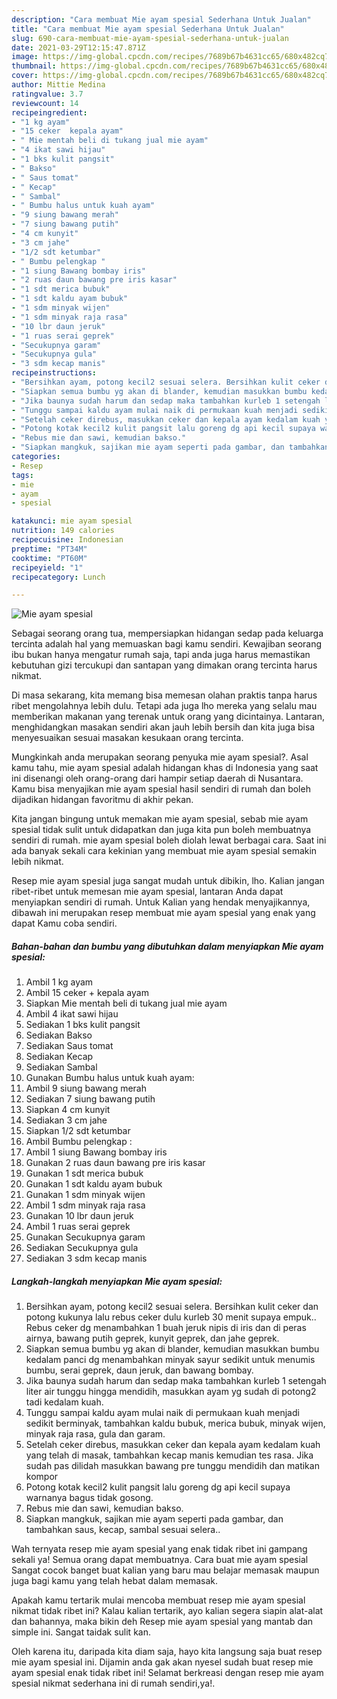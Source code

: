 ```yaml
---
description: "Cara membuat Mie ayam spesial Sederhana Untuk Jualan"
title: "Cara membuat Mie ayam spesial Sederhana Untuk Jualan"
slug: 690-cara-membuat-mie-ayam-spesial-sederhana-untuk-jualan
date: 2021-03-29T12:15:47.871Z
image: https://img-global.cpcdn.com/recipes/7689b67b4631cc65/680x482cq70/mie-ayam-spesial-foto-resep-utama.jpg
thumbnail: https://img-global.cpcdn.com/recipes/7689b67b4631cc65/680x482cq70/mie-ayam-spesial-foto-resep-utama.jpg
cover: https://img-global.cpcdn.com/recipes/7689b67b4631cc65/680x482cq70/mie-ayam-spesial-foto-resep-utama.jpg
author: Mittie Medina
ratingvalue: 3.7
reviewcount: 14
recipeingredient:
- "1 kg ayam"
- "15 ceker  kepala ayam"
- " Mie mentah beli di tukang jual mie ayam"
- "4 ikat sawi hijau"
- "1 bks kulit pangsit"
- " Bakso"
- " Saus tomat"
- " Kecap"
- " Sambal"
- " Bumbu halus untuk kuah ayam"
- "9 siung bawang merah"
- "7 siung bawang putih"
- "4 cm kunyit"
- "3 cm jahe"
- "1/2 sdt ketumbar"
- " Bumbu pelengkap "
- "1 siung Bawang bombay iris"
- "2 ruas daun bawang pre iris kasar"
- "1 sdt merica bubuk"
- "1 sdt kaldu ayam bubuk"
- "1 sdm minyak wijen"
- "1 sdm minyak raja rasa"
- "10 lbr daun jeruk"
- "1 ruas serai geprek"
- "Secukupnya garam"
- "Secukupnya gula"
- "3 sdm kecap manis"
recipeinstructions:
- "Bersihkan ayam, potong kecil2 sesuai selera. Bersihkan kulit ceker dan potong kukunya lalu rebus ceker dulu kurleb 30 menit supaya empuk.. Rebus ceker dg menambahkan 1 buah jeruk nipis di iris dan di peras airnya, bawang putih geprek, kunyit geprek, dan jahe geprek."
- "Siapkan semua bumbu yg akan di blander, kemudian masukkan bumbu kedalam panci dg menambahkan minyak sayur sedikit untuk menumis bumbu, serai geprek, daun jeruk, dan bawang bombay."
- "Jika baunya sudah harum dan sedap maka tambahkan kurleb 1 setengah liter air tunggu hingga mendidih, masukkan ayam yg sudah di potong2 tadi kedalam kuah."
- "Tunggu sampai kaldu ayam mulai naik di permukaan kuah menjadi sedikit berminyak, tambahkan kaldu bubuk, merica bubuk, minyak wijen, minyak raja rasa, gula dan garam."
- "Setelah ceker direbus, masukkan ceker dan kepala ayam kedalam kuah yang telah di masak, tambahkan kecap manis kemudian tes rasa. Jika sudah pas dilidah masukkan bawang pre tunggu mendidih dan matikan kompor"
- "Potong kotak kecil2 kulit pangsit lalu goreng dg api kecil supaya warnanya bagus tidak gosong."
- "Rebus mie dan sawi, kemudian bakso."
- "Siapkan mangkuk, sajikan mie ayam seperti pada gambar, dan tambahkan saus, kecap, sambal sesuai selera.."
categories:
- Resep
tags:
- mie
- ayam
- spesial

katakunci: mie ayam spesial 
nutrition: 149 calories
recipecuisine: Indonesian
preptime: "PT34M"
cooktime: "PT60M"
recipeyield: "1"
recipecategory: Lunch

---
```



![Mie ayam spesial](https://img-global.cpcdn.com/recipes/7689b67b4631cc65/680x482cq70/mie-ayam-spesial-foto-resep-utama.jpg)

Sebagai seorang orang tua, mempersiapkan hidangan sedap pada keluarga tercinta adalah hal yang memuaskan bagi kamu sendiri. Kewajiban seorang ibu bukan hanya mengatur rumah saja, tapi anda juga harus memastikan kebutuhan gizi tercukupi dan santapan yang dimakan orang tercinta harus nikmat.

Di masa  sekarang, kita memang bisa memesan olahan praktis tanpa harus ribet mengolahnya lebih dulu. Tetapi ada juga lho mereka yang selalu mau memberikan makanan yang terenak untuk orang yang dicintainya. Lantaran, menghidangkan masakan sendiri akan jauh lebih bersih dan kita juga bisa menyesuaikan sesuai masakan kesukaan orang tercinta. 



Mungkinkah anda merupakan seorang penyuka mie ayam spesial?. Asal kamu tahu, mie ayam spesial adalah hidangan khas di Indonesia yang saat ini disenangi oleh orang-orang dari hampir setiap daerah di Nusantara. Kamu bisa menyajikan mie ayam spesial hasil sendiri di rumah dan boleh dijadikan hidangan favoritmu di akhir pekan.

Kita jangan bingung untuk memakan mie ayam spesial, sebab mie ayam spesial tidak sulit untuk didapatkan dan juga kita pun boleh membuatnya sendiri di rumah. mie ayam spesial boleh diolah lewat berbagai cara. Saat ini ada banyak sekali cara kekinian yang membuat mie ayam spesial semakin lebih nikmat.

Resep mie ayam spesial juga sangat mudah untuk dibikin, lho. Kalian jangan ribet-ribet untuk memesan mie ayam spesial, lantaran Anda dapat menyiapkan sendiri di rumah. Untuk Kalian yang hendak menyajikannya, dibawah ini merupakan resep membuat mie ayam spesial yang enak yang dapat Kamu coba sendiri.

<!--inarticleads1-->

##### Bahan-bahan dan bumbu yang dibutuhkan dalam menyiapkan Mie ayam spesial:

1. Ambil 1 kg ayam
1. Ambil 15 ceker + kepala ayam
1. Siapkan  Mie mentah beli di tukang jual mie ayam
1. Ambil 4 ikat sawi hijau
1. Sediakan 1 bks kulit pangsit
1. Sediakan  Bakso
1. Sediakan  Saus tomat
1. Sediakan  Kecap
1. Sediakan  Sambal
1. Gunakan  Bumbu halus untuk kuah ayam:
1. Ambil 9 siung bawang merah
1. Sediakan 7 siung bawang putih
1. Siapkan 4 cm kunyit
1. Sediakan 3 cm jahe
1. Siapkan 1/2 sdt ketumbar
1. Ambil  Bumbu pelengkap :
1. Ambil 1 siung Bawang bombay iris
1. Gunakan 2 ruas daun bawang pre iris kasar
1. Gunakan 1 sdt merica bubuk
1. Gunakan 1 sdt kaldu ayam bubuk
1. Gunakan 1 sdm minyak wijen
1. Ambil 1 sdm minyak raja rasa
1. Gunakan 10 lbr daun jeruk
1. Ambil 1 ruas serai geprek
1. Gunakan Secukupnya garam
1. Sediakan Secukupnya gula
1. Sediakan 3 sdm kecap manis




<!--inarticleads2-->

##### Langkah-langkah menyiapkan Mie ayam spesial:

1. Bersihkan ayam, potong kecil2 sesuai selera. Bersihkan kulit ceker dan potong kukunya lalu rebus ceker dulu kurleb 30 menit supaya empuk.. Rebus ceker dg menambahkan 1 buah jeruk nipis di iris dan di peras airnya, bawang putih geprek, kunyit geprek, dan jahe geprek.
1. Siapkan semua bumbu yg akan di blander, kemudian masukkan bumbu kedalam panci dg menambahkan minyak sayur sedikit untuk menumis bumbu, serai geprek, daun jeruk, dan bawang bombay.
1. Jika baunya sudah harum dan sedap maka tambahkan kurleb 1 setengah liter air tunggu hingga mendidih, masukkan ayam yg sudah di potong2 tadi kedalam kuah.
1. Tunggu sampai kaldu ayam mulai naik di permukaan kuah menjadi sedikit berminyak, tambahkan kaldu bubuk, merica bubuk, minyak wijen, minyak raja rasa, gula dan garam.
1. Setelah ceker direbus, masukkan ceker dan kepala ayam kedalam kuah yang telah di masak, tambahkan kecap manis kemudian tes rasa. Jika sudah pas dilidah masukkan bawang pre tunggu mendidih dan matikan kompor
1. Potong kotak kecil2 kulit pangsit lalu goreng dg api kecil supaya warnanya bagus tidak gosong.
1. Rebus mie dan sawi, kemudian bakso.
1. Siapkan mangkuk, sajikan mie ayam seperti pada gambar, dan tambahkan saus, kecap, sambal sesuai selera..




Wah ternyata resep mie ayam spesial yang enak tidak ribet ini gampang sekali ya! Semua orang dapat membuatnya. Cara buat mie ayam spesial Sangat cocok banget buat kalian yang baru mau belajar memasak maupun juga bagi kamu yang telah hebat dalam memasak.

Apakah kamu tertarik mulai mencoba membuat resep mie ayam spesial nikmat tidak ribet ini? Kalau kalian tertarik, ayo kalian segera siapin alat-alat dan bahannya, maka bikin deh Resep mie ayam spesial yang mantab dan simple ini. Sangat taidak sulit kan. 

Oleh karena itu, daripada kita diam saja, hayo kita langsung saja buat resep mie ayam spesial ini. Dijamin anda gak akan nyesel sudah buat resep mie ayam spesial enak tidak ribet ini! Selamat berkreasi dengan resep mie ayam spesial nikmat sederhana ini di rumah sendiri,ya!.

